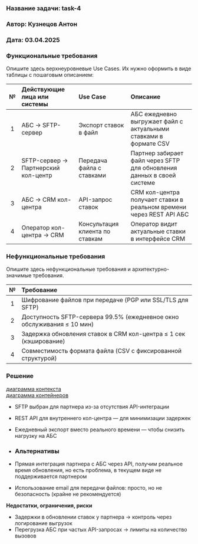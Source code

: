 ﻿### <a name="_b7urdng99y53"></a>**Название задачи:** task-4
### <a name="_hjk0fkfyohdk"></a>**Автор:** Кузнецов Антон
### <a name="_uanumrh8zrui"></a>**Дата:** 03.04.2025
### <a name="_3bfxc9a45514"></a>**Функциональные требования**

Опишите здесь верхнеуровневые Use Cases. Их нужно оформить в виде таблицы с пошаговым описанием:

|**№**|**Действующие лица или системы**|**Use Case**|**Описание**|
| :-: | :- | :- | :- |
|1|	АБС → SFTP-сервер|	Экспорт ставок в файл|	АБС ежедневно выгружает файл с актуальными ставками в формате CSV|
|2|	SFTP-сервер → Партнерский кол-центр|	Передача файла с ставками|	Партнер забирает файл через SFTP для обновления данных в своей системе|
|3|	АБС → CRM кол-центра|	API-запрос ставок|	CRM кол-центра получает ставки в реальном времени через REST API АБС|
|4|	Оператор кол-центра → CRM|	Консультация клиента по ставкам|	Оператор видит актуальные ставки в интерфейсе CRM|


### <a name="_u8xz25hbrgql"></a>**Нефункциональные требования**
Опишите здесь нефункциональные требования и архитектурно-значимые требования.

|**№**|**Требование**|
| :-: | :- |
|1|	Шифрование файлов при передаче (PGP или SSL/TLS для SFTP)|
|2|	Доступность SFTP-сервера 99.5% (ежедневное окно обслуживания ≤ 10 мин)|
|3|	Задержка обновления ставок в CRM кол-центра ≤ 1 сек (кэширование)|
|4|	Совместимость формата файла (CSV с фиксированной структурой)|

### <a name="_qmphm5d6rvi3"></a>**Решение**
[диаграмма контекста](./Context_Diagram.puml)  
[диаграмма контейнеров](./Container_Diagram.puml)  

- SFTP выбран для партнера из-за отсутствия API-интеграции  
- REST API для внутреннего кол-центра — для минимизации задержек  
- Ежедневный экспорт вместо реального времени — чтобы снизить нагрузку на АБС  
  
  
- ### <a name="_bjrr7veeh80c"></a>**Альтернативы**
- Прямая интеграция партнера с АБС через API, получим реальное время обновления, но есть проблема, в текущем виде не поддерживается партнером  
- Использование email для передачи файлов: просто, но не безопасность (крайне не рекомендуется)

**Недостатки, ограничения, риски**

- Задержки в обновлении ставок у партнера → контроль через логирование выгрузок  
- Перегрузка АБС при частых API-запросах → лимиты на количество вызовов  

